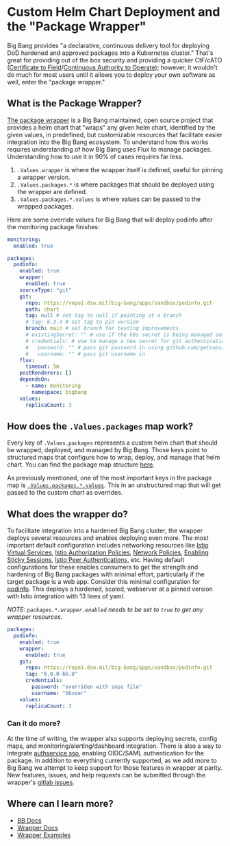 # Custom Helm Chart Deployment and the "Package Wrapper"

Big Bang provides "a declarative, continuous delivery tool for deploying DoD hardened and approved packages into a Kubernetes cluster." That's great for providing out of the box security and providing a quicker CtF/cATO ([Certificate to Field](https://p1.dso.mil/services/cybersecurity/ctf)/[Continuous Authority to Operate](https://p1.dso.mil/services/cybersecurity/cato)); however, it wouldn't do much for most users until it allows you to deploy your own software as well, enter the "package wrapper."

## What is the Package Wrapper?

[The package wrapper](https://repo1.dso.mil/big-bang/product/packages/wrapper) is a Big Bang maintained, open source project that provides a helm chart that "wraps" any given helm chart, identified by the given values, in predefined, but customizable resources that facilitate easier integration into the Big Bang ecosystem. To understand how this works requires understanding of how Big Bang uses Flux to manage packages. Understanding how to use it in 90% of cases requires far less.

1. `.Values.wrapper` is where the wrapper itself is defined, useful for pinning a wrapper version.
1. `.Values.packages.*` is where packages that should be deployed using the wrapper are defined.
1. `.Values.packages.*.values` is where values can be passed to the wrapped packages.

Here are some override values for Big Bang that will deploy podinfo after the monitoring package finishes:

```yaml
monitoring:
  enabled: true

packages:
  podinfo:
    enabled: true
    wrapper:
      enabled: true
    sourceType: "git"
    git:
      repo: https://repo1.dso.mil/big-bang/apps/sandbox/podinfo.git
      path: chart
      tag: null # set tag to null if pointing at a branch
      # tag: 6.3.4 # set tag to pin version
      branch: main # set branch for testing improvements
      # existingSecret: "" # use if the k8s secret is being managed somewhere else
      # credentials: # use to manage a new secret for git authentication
      #   password: "" # pass git password in using github.com/getsops/sops or some other secure tool
      #   username: "" # pass git username in
    flux:
      timeout: 5m
    postRenderers: []
    dependsOn:
      - name: monitoring
        namespace: bigbang
    values:
      replicaCount: 3
```

## How does the `.Values.packages` map work?

Every key of `.Values.packages` represents a custom helm chart that should be wrapped, deployed, and managed by Big Bang. Those keys point to structured maps that configure how to wrap, deploy, and manage that helm chart. You can find the package map structure [here](https://docs-bigbang.dso.mil/latest/values/#packages).

As previously mentioned, one of the most important keys in the package map is [`.Values.packages.*.values`](https://docs-bigbang.dso.mil/latest/values/#packagessamplevalues). This in an unstructured map that will get passed to the custom chart as overrides.

## What does the wrapper do?

To facilitate integration into a hardened Big Bang cluster, the wrapper deploys several resources and enables deploying even more. The most important default configuration includes networking resources like [Istio Virtual Services](https://istio.io/latest/docs/reference/config/networking/virtual-service/), [Istio Authorization Policies](https://istio.io/latest/docs/reference/config/security/authorization-policy/), [Network Policies](https://kubernetes.io/docs/concepts/services-networking/network-policies/), [Enabling Sticky Sessions](https://istio.io/latest/docs/reference/config/networking/destination-rule/#LoadBalancerSettings), [Istio Peer Authentications](https://istio.io/latest/docs/reference/config/security/peer_authentication/), etc. Having default configurations for these enables consumers to get the strength and hardening of Big Bang packages with minimal effort, particularly if the target package is a web app. Consider this minimal configuration for [podinfo](https://repo1.dso.mil/big-bang/apps/sandbox/podinfo.git). This deploys a hardened, scaled, webserver at a pinned version with Istio integration with 13 lines of yaml.

_NOTE: `packages.*.wrapper.enabled` needs to be set to `true` to get any wrapper resources._

```yaml
packages:
  podinfo:
    enabled: true
    wrapper:
      enabled: true
    git:
      repo: https://repo1.dso.mil/big-bang/apps/sandbox/podinfo.git
      tag: "6.0.0-bb.9"
      credentials:
        password: "overriden with sops file"
        username: "bbuser"
    values:
      replicaCount: 3
```

### Can it do more?

At the time of writing, the wrapper also supports deploying secrets, config maps, and monitoring/alerting/dashboard integration. There is also a way to integrate [authservice sso](https://repo1.dso.mil/big-bang/product/packages/authservice/-/blob/main/chart/values.yaml?ref_type=heads#L134), enabling OIDC/SAML authentication for the package. In addition to everything currently supported, as we add more to Big Bang we attempt to keep support for those features in wrapper at parity. New features, issues, and help requests can be submitted through the wrapper's [gitlab issues](https://repo1.dso.mil/big-bang/product/packages/wrapper/-/issues/new).

## Where can I learn more?

- [BB Docs](https://docs-bigbang.dso.mil/latest/docs/guides/deployment-scenarios/extra-package-deployment/)
- [Wrapper Docs](https://repo1.dso.mil/big-bang/product/packages/wrapper/-/blob/main/docs/DEVELOPMENT_MAINTENANCE.md)
- [Wrapper Examples](https://repo1.dso.mil/big-bang/product/packages/wrapper/-/tree/main/docs/examples)
